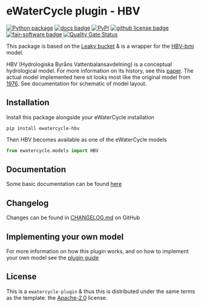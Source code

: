 # eWaterCycle plugin - HBV

[![Python package](https://github.com/Daafip/ewatercycle-hbv/actions/workflows/test.yml/badge.svg?branch=main)](https://github.com/Daafip/ewatercycle-hbv/actions/workflows/test.yml)
[![docs badge](https://readthedocs.org/projects/ewatercycle-hbv/badge/?version=latest)](https://ewatercycle-hbv.readthedocs.io/en/latest/index.html)
[![PyPI](https://img.shields.io/pypi/v/ewatercycle-HBV)](https://pypi.org/project/ewatercycle-HBV/)
[![github license badge](https://img.shields.io/github/license/Daafip/ewatercycle-hbv)](https://github.com/Daafip/ewatercycle-hbv)
[![fair-software badge](https://img.shields.io/badge/fair--software.eu-%E2%97%8F%20%20%E2%97%8F%20%20%E2%97%8F%20%20%E2%97%8B%20%20%E2%97%8B-yellow)](https://fair-software.eu)
[![Quality Gate Status](https://sonarcloud.io/api/project_badges/measure?project=Daafip_ewatercycle-hbv&metric=alert_status)](https://sonarcloud.io/summary/new_code?id=Daafip_ewatercycle-hbv)


This package is based on the [Leaky bucket](https://github.com/eWaterCycle/ewatercycle-leakybucket/tree/main) & is a wrapper for the [HBV-bmi](https://github.com/Daafip/HBV-bmi) model. 

HBV (Hydrologiska Byråns Vattenbalansavdelning) is a conceptual hydrological model. For more information on its history, see this [paper](https://hess.copernicus.org/articles/26/1371/2022/).
The actual model implemented here sit looks most like the original model from [1976](https://urn.kb.se/resolve?urn=urn:nbn:se:smhi:diva-5738).
See documentation for schematic of model layout. 

## Installation
Install this package alongside your eWaterCycle installation

```console
pip install ewatercycle-hbv
```

Then HBV becomes available as one of the eWaterCycle models

```python
from ewatercycle.models import HBV
```
## Documentation
Some basic documentation can be found [here](https://ewatercycle-hbv.readthedocs.io/en/latest/index.html)

## Changelog
Changes can be found in [CHANGELOG.md](https://github.com/Daafip/ewatercycle-hbv/blob/main/CHANGELOG.md) on GitHub

## Implementing your own model

For more information on how this plugin works, and on how to implement your own model see the [plugin guide](https://github.com/eWaterCycle/ewatercycle-leakybucket/blob/main/plugin_guide.md)

## License

This is a `ewatercycle-plugin` & thus this is distributed under the same terms as the template: the [Apache-2.0](https://spdx.org/licenses/Apache-2.0.html) license.

